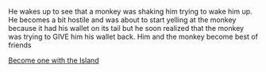 He wakes up to see that a monkey was shaking him trying to wake him up. He becomes a bit hostile and was about to start yelling at the monkey because it had his wallet on its tail but he soon realized that the monkey was trying to GIVE him his wallet back. Him and the monkey become best of friends

[Become one with the Island](the-good-ending.md)